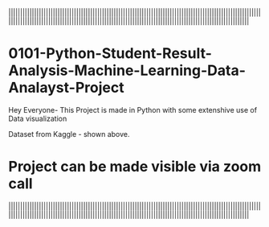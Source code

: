 |||||||||||||||||||||||||||||||||||||||||||||||||||||||||||||||||||||||||||||||||||||||||||||||||||||||||||||||||||||||||||||||||||||||||||||||||||||||||||||||||||||||||||||||||||||||||||||||||||||||||||||||||||

# 0101-Python-Student-Result-Analysis-Machine-Learning-Data-Analayst-Project

Hey Everyone- This Project is made in Python with some extenshive use of Data visualization

Dataset from Kaggle - shown above.

# Project can be made visible via zoom call

|||||||||||||||||||||||||||||||||||||||||||||||||||||||||||||||||||||||||||||||||||||||||||||||||||||||||||||||||||||||||||||||||||||||||||||||||||||||||||||||||||||||||||||||||||||||||||||||||||||||||||||||||||
